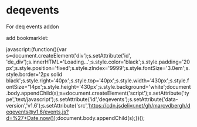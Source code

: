 # deqevents
For deq events addon


add bookmarklet:

javascript:(function(){var s=document.createElement('div');s.setAttribute('id', 'de_div');s.innerHTML='Loading...';s.style.color='black';s.style.padding='20px';s.style.position='fixed';s.style.zIndex='9999';s.style.fontSize='3.0em';s.style.border='2px solid black';s.style.right='40px';s.style.top='40px';s.style.width='430px';s.style.fontSize='14px';s.style.height='430px';s.style.background='white';document.body.appendChild(s);s=document.createElement('script');s.setAttribute('type','text/javascript');s.setAttribute('id','deqevents');s.setAttribute('data-version','v1.6');s.setAttribute('src','https://cdn.jsdelivr.net/gh/marcvdbergh/deqevents@v1.6/events.js?d=%27+Date.now());document.body.appendChild(s);})();
